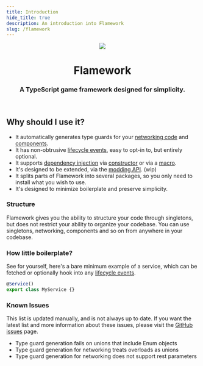 ```yaml
---
title: Introduction
hide_title: true
description: An introduction into Flamework
slug: /flamework
---
```

<center>
<img src="/img/flamework.png" style={{ "max-height": 180 }} />
<h1>Flamework</h1>
<h3>A TypeScript game framework designed for simplicity.</h3>
</center>

<br/>

## Why should I use it?

- It automatically generates type guards for your [networking code](/docs/flamework/additional-modules/networking/creating-events) and [components](/docs/flamework/additional-modules/components/creating-a-component).
- It has non-obtrusive [lifecycle events](/docs/flamework/guides/lifecycle-events), easy to opt-in to, but entirely optional.
- It supports [dependency injection](/docs/flamework/guides/dependencies) via [constructor](/docs/flamework/guides/dependencies#dependency-injection) or via a [macro](/docs/flamework/guides/dependencies#dependency-macro).
- It's designed to be extended, via the [modding API](/docs/flamework/modding). (wip)
- It splits parts of Flamework into several packages, so you only need to install what you wish to use.
- It's designed to minimize boilerplate and preserve simplicity.

### Structure
Flamework gives you the ability to structure your code through singletons, but does not restrict your ability to organize your codebase.
You can use singletons, networking, components and so on from anywhere in your codebase.

### How little boilerplate?
See for yourself, here's a bare minimum example of a service, which can be fetched or optionally hook into any [lifecycle events](/docs/flamework/guides/lifecycle-events).

```ts
@Service()
export class MyService {}
```

### Known Issues
This list is updated manually, and is not always up to date. If you want the latest list and more information about these issues, please visit the [GitHub issues](https://github.com/rbxts-flamework/core/issues?q=is%3Aissue+is%3Aopen+label%3Abug) page.

- Type guard generation fails on unions that include Enum objects
- Type guard generation for networking treats overloads as unions
- Type guard generation for networking does not support rest parameters

